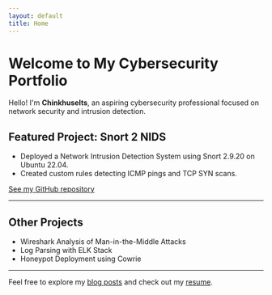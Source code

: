 ```yaml
---
layout: default
title: Home
---
```


# Welcome to My Cybersecurity Portfolio

Hello! I'm **Chinkhuselts**, an aspiring cybersecurity professional focused on network security and intrusion detection.

## Featured Project: Snort 2 NIDS

- Deployed a Network Intrusion Detection System using Snort 2.9.20 on Ubuntu 22.04.
- Created custom rules detecting ICMP pings and TCP SYN scans.

[See my GitHub repository](https://github.com/Chinkhuselts/snort2-nids-project)

---

## Other Projects

- Wireshark Analysis of Man-in-the-Middle Attacks
- Log Parsing with ELK Stack
- Honeypot Deployment using Cowrie

---

Feel free to explore my [blog posts](/blog) and check out my [resume](resume.pdf).
